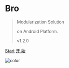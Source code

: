 # Bro  

> Modularization Solution 
> 
> on Android Platform.
> 
> v1.2.0

[Start](uk-en/quick-start)
[开 始](zh-cn/quick-start)

![color](#f0f0f0)

